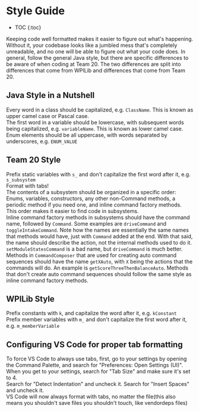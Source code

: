 # Style Guide
- TOC
{:toc}

Keeping code well formatted makes it easier to figure out what's happening. Without it, your codebase looks like a jumbled mess that's completely unreadable, and no one will be able to figure out what your code does. In general, follow the general Java style, but there are specific differences to be aware of when coding at Team 20. The two differences are split into differences that come from WPILib and differences that come from Team 20.

## Java Style in a Nutshell

Every word in a class should be capitalized, e.g. `ClassName`. This is known as upper camel case or Pascal case.  
The first word in a variable should be lowercase, with subsequent words being capitalized, e.g. `variableName`. This is known as lower camel case.
Enum elements should be all uppercase, with words separated by underscores, e.g. `ENUM_VALUE`

## Team 20 Style

Prefix static variables with `s_` and don't capitalize the first word after it, e.g. `s_subsystem`  
Format with tabs!  
The contents of a subsystem should be organized in a specific order: Enums, variables, constructors, any other non-Command methods, a periodic method if you need one, and inline command factory methods. This order makes it easier to find code in subsystems.  
Inline command factory methods in subsystems should have the command name, followed by `Command`. Some examples are `driveCommand` and `toggleIntakeCommand`. Note how the names are essentially the same names that methods would have, just with `Command` added at the end. With that said, the name should describe the action, not the internal methods used to do it. `setModuleStatesCommand` is a bad name, but `driveCommand` is much better.  
Methods in `CommandComposer` that are used for creating auto command sequences should have the name `getXAuto`, with `X` being the actions that the commands will do. An example is `getScoreThreeThenBalanceAuto`. Methods that don't create auto command sequences should follow the same style as inline command factory methods.

## WPILib Style

Prefix constants with `k`, and capitalize the word after it, e.g. `kConstant`  
Prefix member variables with `m_` and don't capitalize the first word after it, e.g. `m_memberVariable`

## Configuring VS Code for proper tab formatting

To force VS Code to always use tabs, first, go to your settings by opening the Command Palette, and search for "Preferences: Open Settings (UI)".  
When you get to your settings, search for "Tab Size" and make sure it's set to 4.  
Search for "Detect Indentation" and uncheck it. Search for "Insert Spaces" and uncheck it.  
VS Code will now always format with tabs, no matter the file(this also means you shouldn't save files you shouldn't touch, like vendordeps files)
